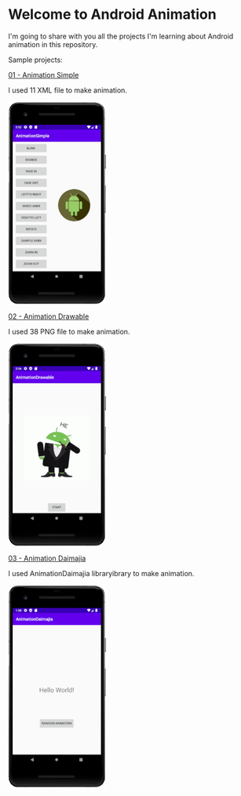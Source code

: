 # Welcome to Android Animation
I'm going to share with you all the projects I'm learning about Android animation in this repository.

Sample projects:


[01 - Animation Simple](https://github.com/mahmood-ghaem/Android_Animation/tree/master/AnimationSimple)

I used 11 XML file to make animation.

<img width="200"  alt="Animation Simple" align="middle" src="./AnimationSimple/screenshot.gif" />


[02 - Animation Drawable](https://github.com/mahmood-ghaem/Android_Animation/tree/master/AnimationDrawable)

I used 38 PNG file to make animation.

<img width="200"  alt="Animation Simple" align="middle" src="./AnimationDrawable/screenshot.gif" />


[03 - Animation Daimajia](https://github.com/mahmood-ghaem/Android_Animation/tree/master/AnimationDaimajia)

I used AnimationDaimajia libraryibrary to make animation.

<img width="200"  alt="Animation Simple" align="middle" src="./AnimationDaimajia/screenshot.gif" />

